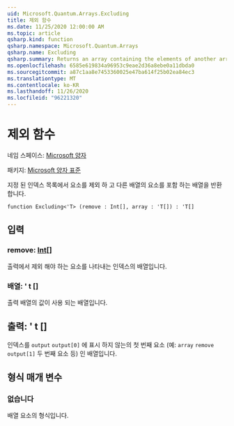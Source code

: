 ```yaml
---
uid: Microsoft.Quantum.Arrays.Excluding
title: 제외 함수
ms.date: 11/25/2020 12:00:00 AM
ms.topic: article
qsharp.kind: function
qsharp.namespace: Microsoft.Quantum.Arrays
qsharp.name: Excluding
qsharp.summary: Returns an array containing the elements of another array, excluding elements at a given list of indices.
ms.openlocfilehash: 6585e619834a96953c9eae2d36a8ebe0a11dbda0
ms.sourcegitcommit: a87c1aa8e7453360025e47ba614f25b02ea84ec3
ms.translationtype: MT
ms.contentlocale: ko-KR
ms.lasthandoff: 11/26/2020
ms.locfileid: "96221320"
---
```

# <a name="excluding-function"></a>제외 함수

네임 스페이스: [Microsoft 양자](xref:Microsoft.Quantum.Arrays)

패키지: [Microsoft 양자 표준](https://nuget.org/packages/Microsoft.Quantum.Standard)


지정 된 인덱스 목록에서 요소를 제외 하 고 다른 배열의 요소를 포함 하는 배열을 반환 합니다.

```qsharp
function Excluding<'T> (remove : Int[], array : 'T[]) : 'T[]
```


## <a name="input"></a>입력

### <a name="remove--int"></a>remove: [Int](xref:microsoft.quantum.lang-ref.int)[]

출력에서 제외 해야 하는 요소를 나타내는 인덱스의 배열입니다.


### <a name="array--t"></a>배열: ' t []

출력 배열의 값이 사용 되는 배열입니다.



## <a name="output--t"></a>출력: ' t []

인덱스를 `output` `output[0]` 에 표시 하지 않는의 첫 번째 요소 (예: `array` `remove` `output[1]` 두 번째 요소 등) 인 배열입니다.

## <a name="type-parameters"></a>형식 매개 변수

### <a name="t"></a>없습니다

배열 요소의 형식입니다.